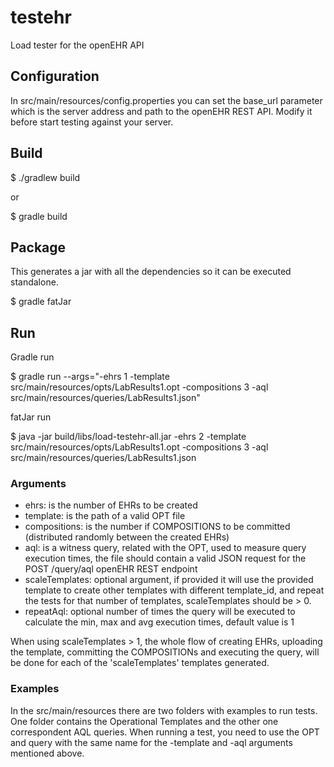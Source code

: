 # testehr

Load tester for the openEHR API


## Configuration

In src/main/resources/config.properties you can set the base_url parameter which is the server address and path to the openEHR REST API.
Modify it before start testing against your server.


## Build

$ ./gradlew build

or

$ gradle build


## Package

This generates a jar with all the dependencies so it can be executed standalone.

$ gradle fatJar


## Run

Gradle run

$ gradle run --args="-ehrs 1 -template src/main/resources/opts/LabResults1.opt -compositions 3 -aql src/main/resources/queries/LabResults1.json"

fatJar run

$ java -jar build/libs/load-testehr-all.jar -ehrs 2 -template src/main/resources/opts/LabResults1.opt -compositions 3 -aql src/main/resources/queries/LabResults1.json


### Arguments

 - ehrs: is the number of EHRs to be created
 - template: is the path of a valid OPT file
 - compositions: is the number if COMPOSITIONS to be committed (distributed randomly between the created EHRs)
 - aql: is a witness query, related with the OPT, used to measure query execution times, the file should contain a valid JSON request for the POST /query/aql openEHR REST endpoint
 - scaleTemplates: optional argument, if provided it will use the provided template to create other templates with different template_id, and repeat the tests for that number of templates, scaleTemplates should be > 0.
 - repeatAql: optional number of times the query will be executed to calculate the min, max and avg execution times, default value is 1


When using scaleTemplates > 1, the whole flow of creating EHRs, uploading the template, committing the COMPOSITIONs and executing the query, will be done for each of the 'scaleTemplates' templates generated.


### Examples

In the src/main/resources there are two folders with examples to run tests. One folder contains the Operational Templates and the other one correspondent AQL queries. When running a test, you need to use the OPT and query with the same name for the -template and -aql arguments mentioned above.